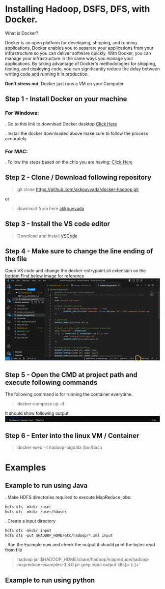 # Installing Hadoop, DSFS, DFS, with Docker.

What is Docker?

Docker is an open platform for developing, shipping, and running applications. Docker enables you to separate your applications from your infrastructure so you can deliver software quickly. With Docker, you can manage your infrastructure in the same ways you manage your applications. By taking advantage of Docker's methodologies for shipping, testing, and deploying code, you can significantly reduce the delay between writing code and running it in production.

__Don't stress out__, Docker just runs a VM on your Computer


## Step 1 - Install Docker on your machine

### For Windows:
 . Go to this link to download Docker desktop [Click Here](https://desktop.docker.com/win/main/amd64/Docker%20Desktop%20Installer.exe?_gl=1*khq2mc*_ga*NTk1Mjc3NDA1LjE2OTU2NzkyNDk.*_ga_XJWPQMJYHQ*MTY5NTY3OTI0OC4xLjEuMTY5NTY4MDQzOC42MC4wLjA.)

. Install the docker downloaded above make sure to follow the process accurately.

### For MAC:
. Follow the steps based on the chip you are having: [Click Here](https://docs.docker.com/desktop/install/mac-install/)

## Step 2 - Clone / Download following repository
> git clone https://github.com/akkpuvvada/docker-hadoop.git

or

> download from here [akkpuvvada](https://github.com/akkpuvvada/docker-hadoop)

## Step 3 - Install the VS code editor
> Download and Install [VSCode](https://code.visualstudio.com/)

## Step 4 - Make sure to change the line ending of the file
Open VS code and change the docker-entrypoint.sh extension on the bottom Find below image for reference
![image](./Screenshots/lineEnding.png)

## Step 5 - Open the CMD at project path and execute following commands
The following command is for running the container everytime.
> docker-compose up -d

It should show following output
![Check](./Screenshots/check1.png)

## Step 6 - Enter into the linux VM / Container

> docker exec -it hadoop-bigdata /bin/bash

# Examples

## Example to run using Java

. Make HDFS directories required to execute MapReduce jobs:

```
hdfs dfs -mkdir /user
hdfs dfs -mkdir /user/hduser
```

. Create a input directory
```
hdfs dfs -mkdir input
hdfs dfs -put $HADOOP_HOME/etc/hadoop/*.xml input
```

. Run the Example now and check the output it should print the bytes read from file
> hadoop jar $HADOOP_HOME/share/hadoop/mapreduce/hadoop-mapreduce-examples-3.3.0 jar grep input output ‘dfs[a-z.]+’

## Example to run using python

